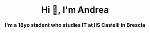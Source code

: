 <h1 align="center">Hi 👋, I'm Andrea</h1>
<h3 align="center">I'm a 18yo student who studies IT at IIS Castelli in Brescia</h3>
